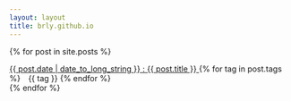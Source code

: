 ```yaml
---
layout: layout
title: brly.github.io
---
```


<p></p>

{% for post in site.posts %}
<div class="panel panel-default">
  <div class="panel-body">
    <a href="{{ post.url }}"> {{ post.date | date_to_long_string }} : {{ post.title }} </a>
    {% for tag in post.tags %}
    <span class="label label-primary" style="margin-left: 10px;"> {{ tag }} </span>
    {% endfor %}
  </div>
</div>
{% endfor %}
